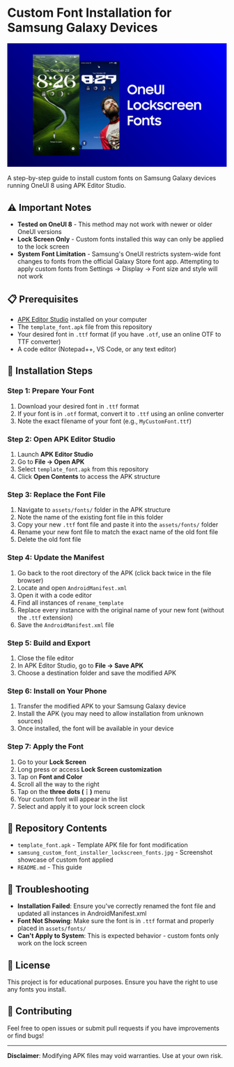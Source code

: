 # Custom Font Installation for Samsung Galaxy Devices

![Banner](samsung_custom_font_installer_lockscreen_fonts.jpg)

A step-by-step guide to install custom fonts on Samsung Galaxy devices running OneUI 8 using APK Editor Studio.

## ⚠️ Important Notes

- **Tested on OneUI 8** - This method may not work with newer or older OneUI versions
- **Lock Screen Only** - Custom fonts installed this way can only be applied to the lock screen
- **System Font Limitation** - Samsung's OneUI restricts system-wide font changes to fonts from the official Galaxy Store font app. Attempting to apply custom fonts from Settings → Display → Font size and style will not work

## 📋 Prerequisites

- [APK Editor Studio](https://qwertycube.com/apk-editor-studio/) installed on your computer
- The `template_font.apk` file from this repository
- Your desired font in `.ttf` format (if you have `.otf`, use an online OTF to TTF converter)
- A code editor (Notepad++, VS Code, or any text editor)

## 🚀 Installation Steps

### Step 1: Prepare Your Font
1. Download your desired font in `.ttf` format
2. If your font is in `.otf` format, convert it to `.ttf` using an online converter
3. Note the exact filename of your font (e.g., `MyCustomFont.ttf`)

### Step 2: Open APK Editor Studio
1. Launch **APK Editor Studio**
2. Go to **File → Open APK**
3. Select `template_font.apk` from this repository
4. Click **Open Contents** to access the APK structure

### Step 3: Replace the Font File
1. Navigate to `assets/fonts/` folder in the APK structure
2. Note the name of the existing font file in this folder
3. Copy your new `.ttf` font file and paste it into the `assets/fonts/` folder
4. Rename your new font file to match the exact name of the old font file
5. Delete the old font file

### Step 4: Update the Manifest
1. Go back to the root directory of the APK (click back twice in the file browser)
2. Locate and open `AndroidManifest.xml`
3. Open it with a code editor
4. Find all instances of `rename_template` 
5. Replace every instance with the original name of your new font (without the `.ttf` extension)
6. Save the `AndroidManifest.xml` file

### Step 5: Build and Export
1. Close the file editor
2. In APK Editor Studio, go to **File → Save APK**
3. Choose a destination folder and save the modified APK

### Step 6: Install on Your Phone
1. Transfer the modified APK to your Samsung Galaxy device
2. Install the APK (you may need to allow installation from unknown sources)
3. Once installed, the font will be available in your device

### Step 7: Apply the Font
1. Go to your **Lock Screen**
2. Long press or access **Lock Screen customization**
3. Tap on **Font and Color**
4. Scroll all the way to the right
5. Tap on the **three dots (⋮)** menu
6. Your custom font will appear in the list
7. Select and apply it to your lock screen clock

## 📁 Repository Contents

- `template_font.apk` - Template APK file for font modification
- `samsung_custom_font_installer_lockscreen_fonts.jpg` - Screenshot showcase of custom font applied
- `README.md` - This guide

## 🐛 Troubleshooting

- **Installation Failed**: Ensure you've correctly renamed the font file and updated all instances in AndroidManifest.xml
- **Font Not Showing**: Make sure the font is in `.ttf` format and properly placed in `assets/fonts/`
- **Can't Apply to System**: This is expected behavior - custom fonts only work on the lock screen

## 📝 License

This project is for educational purposes. Ensure you have the right to use any fonts you install.

## 🤝 Contributing

Feel free to open issues or submit pull requests if you have improvements or find bugs!

---

**Disclaimer**: Modifying APK files may void warranties. Use at your own risk.